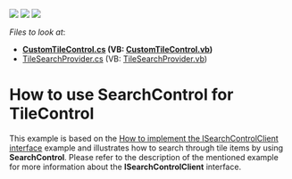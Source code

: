 <!-- default badges list -->
![](https://img.shields.io/endpoint?url=https://codecentral.devexpress.com/api/v1/VersionRange/128617818/15.1.5%2B)
[![](https://img.shields.io/badge/Open_in_DevExpress_Support_Center-FF7200?style=flat-square&logo=DevExpress&logoColor=white)](https://supportcenter.devexpress.com/ticket/details/T273248)
[![](https://img.shields.io/badge/📖_How_to_use_DevExpress_Examples-e9f6fc?style=flat-square)](https://docs.devexpress.com/GeneralInformation/403183)
<!-- default badges end -->
<!-- default file list -->
*Files to look at*:

* **[CustomTileControl.cs](./CS/CustomTileControl.cs) (VB: [CustomTileControl.vb](./VB/CustomTileControl.vb))**
* [TileSearchProvider.cs](./CS/TileSearchProvider.cs) (VB: [TileSearchProvider.vb](./VB/TileSearchProvider.vb))
<!-- default file list end -->
# How to use SearchControl for TileControl


This example is based on the <a href="https://www.devexpress.com/Support/Center/p/T162421">How to implement the ISearchControlClient interface</a> example and illustrates how to search through tile items by using <strong>SearchControl</strong>. Please refer to the description of the mentioned example for more information about the <strong>ISearchControlClient</strong> interface. 

<br/>


